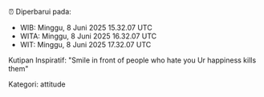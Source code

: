 ⏰ Diperbarui pada:
- WIB: Minggu, 8 Juni 2025 15.32.07 UTC
- WITA: Minggu, 8 Juni 2025 16.32.07 UTC
- WIT: Minggu, 8 Juni 2025 17.32.07 UTC

Kutipan Inspiratif:
"Smile in front of people who hate you Ur happiness kills them"


Kategori: attitude

